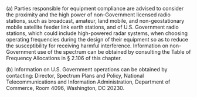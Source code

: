 (a) Parties responsible for equipment compliance are advised to consider the proximity and the high power of non-Government licensed radio stations, such as broadcast, amateur, land mobile, and non-geostationary mobile satellite feeder link earth stations, and of U.S. Government radio stations, which could include high-powered radar systems, when choosing operating frequencies during the design of their equipment so as to reduce the susceptibility for receiving harmful interference. Information on non-Government use of the spectrum can be obtained by consulting the Table of Frequency Allocations in § 2.106 of this chapter.
                                    

(b) Information on U.S. Government operations can be obtained by contacting: Director, Spectrum Plans and Policy, National Telecommunications and Information Administration, Department of Commerce, Room 4096, Washington, DC 20230.


